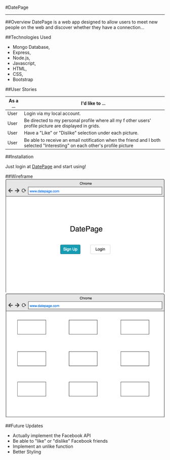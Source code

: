 #DatePage



---
##Overview
DatePage is a web app designed to allow users to meet new people on the web and discover whether they have a connection...


##Technologies Used
- Mongo Database, 
- Express,
- Node.js,
- Javascript,
- HTML,
- CSS,
- Bootstrap

##User Stories

| As a ... | I'd like to ... |
| ---------|-----------------|
|User|Login via my local account.|
|User|Be directed to my personal profile where all my f other users' profile picture are displayed in grids.|
|User|Have a "Like" or "Dislike" selection under each picture.|
|User|Be able to receive an email notification when the friend and I both selected "Interesting" on each other's profile picture|

##Installation

Just login at [DatePage](https://shielded-waters-54112.herokuapp.com/) and start using!

##Wireframe
![](./public/images/wireframe.png)
![](./public/images/wireframe1.png)


##Future Updates

- Actually implement the Facebook API
- Be able to "like" or "dislike" Facebook friends
- Implement an unlike function
- Better Styling

